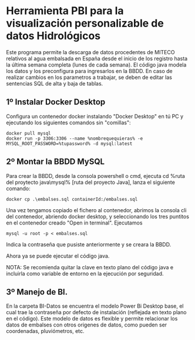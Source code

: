 # Herramienta PBI para la visualización personalizable de datos Hidrológicos

Este programa permite la descarga de datos procedentes de MITECO relativos al agua embalsada en España desde el inicio de los registro hasta la última semana completa (lunes de cada semana).
El código java modela los datos y los preconfigura para ingresarlos en la BBDD.
En caso de realizar cambios en los parametros a trabajar, se deben de editar las sentencias SQL de alta y baja de tablas.

## 1º Instalar Docker Desktop
Configura un contenedor docker instalando "Docker Desktop" en tú PC y ejecutando los siguientes comandos sin "comillas":

	docker pull mysql
	docker run -p 3306:3306 --name %nombrequequieras% -e MYSQL_ROOT_PASSWORD=%tupassword% -d mysql:latest

## 2º Montar la BBDD MySQL
Para crear la BBDD, desde la consola powershell o cmd, ejecuta cd %ruta del proytecto java\mysql% [ruta del proyecto Java], lanza el siguiente comando:

	docker cp .\embalses.sql containerId:/embalses.sql
	
Una vez tengamos copiado el fichero al contenedor, abrimos la consola cli del contenedor, abriendo docker desktop, y seleccionando los tres puntitos en el contenedor creado "Open in terminal". Ejecutamos

	mysql -u root -p < embalses.sql

Indica la contraseña que pusiste anteriormente y se creara la BBDD.

Ahora ya se puede ejecutar el código java.

NOTA: Se recomienda quitar la clave en texto plano del código java e incluirla como variable de entorno en la ejecución por seguridad.

## 3º Manejo de BI.
En la carpeta BI-Datos se encuentra el modelo Power Bi Desktop base, el cual trae la contraseña por defecto de instalación (reflejada en texto plano en el código).
Este modelo de datos es flexible y permite relacionar los datos de embalses con otros origenes de datos, como pueden ser coordenadas, pluviómetros, etc.